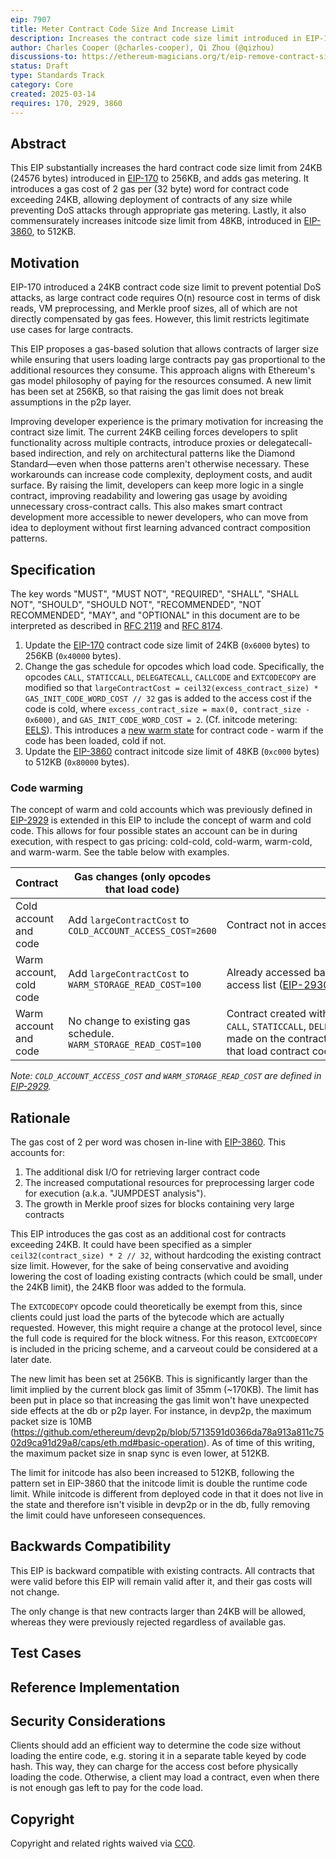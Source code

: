 ```yaml
---
eip: 7907
title: Meter Contract Code Size And Increase Limit
description: Increases the contract code size limit introduced in EIP-170 and adds a gas metering to code loading
author: Charles Cooper (@charles-cooper), Qi Zhou (@qizhou)
discussions-to: https://ethereum-magicians.org/t/eip-remove-contract-size-limit/23156
status: Draft
type: Standards Track
category: Core
created: 2025-03-14
requires: 170, 2929, 3860
---
```


## Abstract

This EIP substantially increases the hard contract code size limit from 24KB (24576 bytes) introduced in [EIP-170](./eip-170.md) to 256KB, and adds gas metering. It introduces a gas cost of 2 gas per (32 byte) word for contract code exceeding 24KB, allowing deployment of contracts of any size while preventing DoS attacks through appropriate gas metering. Lastly, it also commensurately increases initcode size limit from 48KB, introduced in [EIP-3860](./eip-3860.md), to 512KB.

## Motivation

EIP-170 introduced a 24KB contract code size limit to prevent potential DoS attacks, as large contract code requires O(n) resource cost in terms of disk reads, VM preprocessing, and Merkle proof sizes, all of which are not directly compensated by gas fees. However, this limit restricts legitimate use cases for large contracts.

This EIP proposes a gas-based solution that allows contracts of larger size while ensuring that users loading large contracts pay gas proportional to the additional resources they consume. This approach aligns with Ethereum's gas model philosophy of paying for the resources consumed. A new limit has been set at 256KB, so that raising the gas limit does not break assumptions in the p2p layer.

Improving developer experience is the primary motivation for increasing the contract size limit. The current 24KB ceiling forces developers to split functionality across multiple contracts, introduce proxies or delegatecall-based indirection, and rely on architectural patterns like the Diamond Standard—even when those patterns aren't otherwise necessary. These workarounds can increase code complexity, deployment costs, and audit surface. By raising the limit, developers can keep more logic in a single contract, improving readability and lowering gas usage by avoiding unnecessary cross-contract calls. This also makes smart contract development more accessible to newer developers, who can move from idea to deployment without first learning advanced contract composition patterns.

## Specification

The key words "MUST", "MUST NOT", "REQUIRED", "SHALL", "SHALL NOT", "SHOULD", "SHOULD NOT", "RECOMMENDED", "NOT RECOMMENDED", "MAY", and "OPTIONAL" in this document are to be interpreted as described in [RFC 2119](https://www.rfc-editor.org/rfc/rfc2119) and [RFC 8174](https://www.rfc-editor.org/rfc/rfc8174).

1. Update the [EIP-170](./eip-170.md) contract code size limit of 24KB (`0x6000` bytes) to 256KB (`0x40000` bytes).
2. Change the gas schedule for opcodes which load code. Specifically, the opcodes `CALL`, `STATICCALL`, `DELEGATECALL`, `CALLCODE` and `EXTCODECOPY` are modified so that `largeContractCost = ceil32(excess_contract_size) * GAS_INIT_CODE_WORD_COST // 32` gas is added to the access cost if the code is cold, where `excess_contract_size = max(0, contract_size - 0x6000)`, and `GAS_INIT_CODE_WORD_COST = 2`. (Cf. initcode metering: [EELS](https://github.com/ethereum/execution-specs/blob/1a587803e3e698407d204888b02342393f8b4fe5/src/ethereum/cancun/vm/gas.py#L269)). This introduces a [new warm state](#code-warming) for contract code - warm if the code has been loaded, cold if not.
3. Update the [EIP-3860](./eip-3860.md) contract initcode size limit of 48KB (`0xc000` bytes) to 512KB (`0x80000` bytes).

### Code warming

The concept of warm and cold accounts which was previously defined in [EIP-2929](./eip-2929.md) is extended in this EIP to include the concept of warm and cold code. This allows for four possible states an account can be in during execution, with respect to gas pricing: cold-cold, cold-warm, warm-cold, and warm-warm. See the table below with examples.

| Contract                | Gas changes (only opcodes that load code)                          | How?                                                                                                                       |
| ----------------------- | ------------------------------------------------------------------ | -------------------------------------------------------------------------------------------------------------------------- |
| Cold account and code   | Add `largeContractCost` to `COLD_ACCOUNT_ACCESS_COST=2600`         | Contract not in access list nor accessed prior in the txn                                                           |
| Warm account, cold code | Add `largeContractCost` to `WARM_STORAGE_READ_COST=100`         | Already accessed balance, storage, or included in access list ([EIP-2930](./eip-2930.md))                                               |
| Warm account and code   | No change to existing gas schedule. `WARM_STORAGE_READ_COST=100` | Contract created with `CREATE`/`CREATE2`, or `CALL`, `STATICCALL`, `DELEGATECALL`, `CALLCODE` or `EXTCODECOPY` made on the contract, previously in the txn (opcodes that load contract code) |

*Note: `COLD_ACCOUNT_ACCESS_COST` and `WARM_STORAGE_READ_COST` are defined in [EIP-2929](./eip-2929.md#parameters).*

## Rationale

The gas cost of 2 per word was chosen in-line with [EIP-3860](./eip-3860.md). This accounts for:

1. The additional disk I/O for retrieving larger contract code
2. The increased computational resources for preprocessing larger code for execution (a.k.a. "JUMPDEST analysis").
3. The growth in Merkle proof sizes for blocks containing very large contracts

This EIP introduces the gas cost as an additional cost for contracts exceeding 24KB. It could have been specified as a simpler `ceil32(contract_size) * 2 // 32`, without hardcoding the existing contract size limit. However, for the sake of being conservative and avoiding lowering the cost of loading existing contracts (which could be small, under the 24KB limit), the 24KB floor was added to the formula.

The `EXTCODECOPY` opcode could theoretically be exempt from this, since clients could just load the parts of the bytecode which are actually requested. However, this might require a change at the protocol level, since the full code is required for the block witness. For this reason, `EXTCODECOPY` is included in the pricing scheme, and a carveout could be considered at a later date.

The new limit has been set at 256KB. This is significantly larger than the limit implied by the current block gas limit of 35mm (~170KB). The limit has been put in place so that increasing the gas limit won't have unexpected side effects at the db or p2p layer. For instance, in devp2p, the maximum packet size is 10MB (https://github.com/ethereum/devp2p/blob/5713591d0366da78a913a811c7502d9ca91d29a8/caps/eth.md#basic-operation). As of time of this writing, the maximum packet size in snap sync is even lower, at 512KB.

The limit for initcode has also been increased to 512KB, following the pattern set in EIP-3860 that the initcode limit is double the runtime code limit. While initcode is different from deployed code in that it does not live in the state and therefore isn't visible in devp2p or in the db, fully removing the limit could have unforeseen consequences.

## Backwards Compatibility

This EIP is backward compatible with existing contracts. All contracts that were valid before this EIP will remain valid after it, and their gas costs will not change.

The only change is that new contracts larger than 24KB will be allowed, whereas they were previously rejected regardless of available gas.

## Test Cases

## Reference Implementation

## Security Considerations

Clients should add an efficient way to determine the code size without loading the entire code, e.g. storing it in a separate table keyed by code hash. This way, they can charge for the access cost before physically loading the code. Otherwise, a client may load a contract, even when there is not enough gas left to pay for the code load.

## Copyright

Copyright and related rights waived via [CC0](../LICENSE.md).
